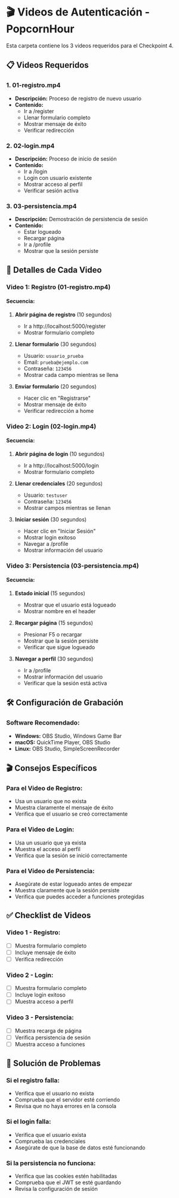 # 🎬 Videos de Autenticación - PopcornHour

Esta carpeta contiene los 3 videos requeridos para el Checkpoint 4.

## 📋 Videos Requeridos

### 1. 01-registro.mp4
- **Descripción:** Proceso de registro de nuevo usuario
- **Contenido:**
  - Ir a /register
  - Llenar formulario completo
  - Mostrar mensaje de éxito
  - Verificar redirección

### 2. 02-login.mp4
- **Descripción:** Proceso de inicio de sesión
- **Contenido:**
  - Ir a /login
  - Login con usuario existente
  - Mostrar acceso al perfil
  - Verificar sesión activa

### 3. 03-persistencia.mp4
- **Descripción:** Demostración de persistencia de sesión
- **Contenido:**
  - Estar logueado
  - Recargar página
  - Ir a /profile
  - Mostrar que la sesión persiste

## 🎯 Detalles de Cada Video

### Video 1: Registro (01-registro.mp4)

#### Secuencia:
1. **Abrir página de registro** (10 segundos)
   - Ir a http://localhost:5000/register
   - Mostrar formulario completo

2. **Llenar formulario** (30 segundos)
   - Usuario: `usuario_prueba`
   - Email: `prueba@ejemplo.com`
   - Contraseña: `123456`
   - Mostrar cada campo mientras se llena

3. **Enviar formulario** (20 segundos)
   - Hacer clic en "Registrarse"
   - Mostrar mensaje de éxito
   - Verificar redirección a home

### Video 2: Login (02-login.mp4)

#### Secuencia:
1. **Abrir página de login** (10 segundos)
   - Ir a http://localhost:5000/login
   - Mostrar formulario completo

2. **Llenar credenciales** (20 segundos)
   - Usuario: `testuser`
   - Contraseña: `123456`
   - Mostrar campos mientras se llenan

3. **Iniciar sesión** (30 segundos)
   - Hacer clic en "Iniciar Sesión"
   - Mostrar login exitoso
   - Navegar a /profile
   - Mostrar información del usuario

### Video 3: Persistencia (03-persistencia.mp4)

#### Secuencia:
1. **Estado inicial** (15 segundos)
   - Mostrar que el usuario está logueado
   - Mostrar nombre en el header

2. **Recargar página** (15 segundos)
   - Presionar F5 o recargar
   - Mostrar que la sesión persiste
   - Verificar que sigue logueado

3. **Navegar a perfil** (30 segundos)
   - Ir a /profile
   - Mostrar información del usuario
   - Verificar que la sesión está activa

## 🛠️ Configuración de Grabación

### Software Recomendado:
- **Windows:** OBS Studio, Windows Game Bar
- **macOS:** QuickTime Player, OBS Studio
- **Linux:** OBS Studio, SimpleScreenRecorder

## 🎬 Consejos Específicos

### Para el Video de Registro:
- Usa un usuario que no exista
- Muestra claramente el mensaje de éxito
- Verifica que el usuario se creó correctamente

### Para el Video de Login:
- Usa un usuario que ya exista
- Muestra el acceso al perfil
- Verifica que la sesión se inició correctamente

### Para el Video de Persistencia:
- Asegúrate de estar logueado antes de empezar
- Muestra claramente que la sesión persiste
- Verifica que puedes acceder a funciones protegidas

## ✅ Checklist de Videos

### Video 1 - Registro:
- [ ] Muestra formulario completo
- [ ] Incluye mensaje de éxito
- [ ] Verifica redirección

### Video 2 - Login:
- [ ] Muestra formulario completo
- [ ] Incluye login exitoso
- [ ] Muestra acceso a perfil

### Video 3 - Persistencia:
- [ ] Muestra recarga de página
- [ ] Verifica persistencia de sesión
- [ ] Muestra acceso a funciones

## 🔧 Solución de Problemas

### Si el registro falla:
- Verifica que el usuario no exista
- Comprueba que el servidor esté corriendo
- Revisa que no haya errores en la consola

### Si el login falla:
- Verifica que el usuario exista
- Comprueba las credenciales
- Asegúrate de que la base de datos esté funcionando

### Si la persistencia no funciona:
- Verifica que las cookies estén habilitadas
- Comprueba que el JWT se esté guardando
- Revisa la configuración de sesión 